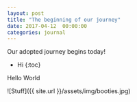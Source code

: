 ```yaml
---
layout: post
title: "The beginning of our journey"
date: 2017-04-12  00:00:00
categories: journal
---
```


Our adopted journey begins today!

- Hi
{:toc}

Hello World

![Stuff]({{ site.url }}/assets/img/booties.jpg)